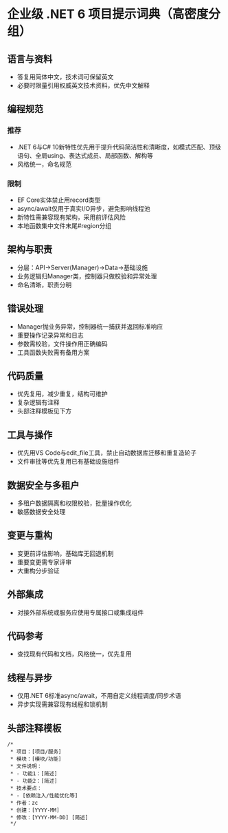 ﻿# 企业级 .NET 6 项目提示词典（高密度分组）

## 语言与资料
- 答复用简体中文，技术词可保留英文
- 必要时限量引用权威英文技术资料，优先中文解释

## 编程规范

### 推荐
- .NET 6与C# 10新特性优先用于提升代码简洁性和清晰度，如模式匹配、顶级语句、全局using、表达式成员、局部函数、解构等
- 风格统一，命名规范

### 限制
- EF Core实体禁止用record类型
- async/await仅用于真实I/O异步，避免影响线程池
- 新特性需兼容现有架构，采用前评估风险
- 本地函数集中文件末尾#region分组

## 架构与职责
- 分层：API→Server(Manager)→Data→基础设施
- 业务逻辑归Manager类，控制器只做校验和异常处理
- 命名清晰，职责分明

## 错误处理
- Manager抛业务异常，控制器统一捕获并返回标准响应
- 重要操作记录异常和日志
- 参数需校验，文件操作用正确编码
- 工具函数失败需有备用方案

## 代码质量
- 优先复用，减少重复，结构可维护
- 复杂逻辑有注释
- 头部注释模板见下方

## 工具与操作
- 优先用VS Code与edit_file工具，禁止自动数据库迁移和重复造轮子
- 文件审批等优先复用已有基础设施组件

## 数据安全与多租户
- 多租户数据隔离和权限校验，批量操作优化
- 敏感数据安全处理

## 变更与重构
- 变更前评估影响，基础库无回退机制
- 重要变更需专家评审
- 大重构分步验证

## 外部集成
- 对接外部系统或服务应使用专属接口或集成组件

## 代码参考
- 查找现有代码和文档，风格统一，优先复用

## 线程与异步
- 仅用.NET 6标准async/await，不用自定义线程调度/同步术语
- 异步实现需兼容现有线程和锁机制

## 头部注释模板

```
/*
 * 项目：[项目/服务]
 * 模块：[模块/功能]
 * 文件说明：
 * - 功能1：[简述]
 * - 功能2：[简述]
 * 技术要点：
 * - [依赖注入/性能优化等]
 * 作者：zc
 * 创建：[YYYY-MM]
 * 修改：[YYYY-MM-DD] [简述]
 */
```